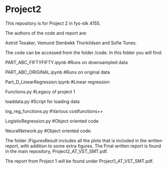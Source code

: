 # Project2

This repository is for Project 2 in fys-stk 4155.

The authors of the code and report are:

Astrid Tesaker, Vemund Stenbekk Thorkildsen and Sofie Tunes.

The code can be accessed from the folder /code. 
In this folder you will find: 

PART_ABC_FIFTYFIFTY.ipynb #Runs on downsampled data

PART_ABC_ORIGINAL.ipynb #Runs on original data

Part_D_LinearRegression.ipynb #Linear regression

Functions.py #Legacy of project 1

loaddata.py #Script for loading data

log_reg_functions.py #Various costfunctions++

LogisticRegression.py #Object oriented code

NeuralNetwork.py #Object oriented code.

The folder /FiguresResult includes all the plots that is included in the written report, with addition to some extra figures. The Final written report is found in the main repository, Project2_AT_VST_SMT.pdf.


The report from Project 1 will be found under Project1_AT_VST_SMT.pdf.

